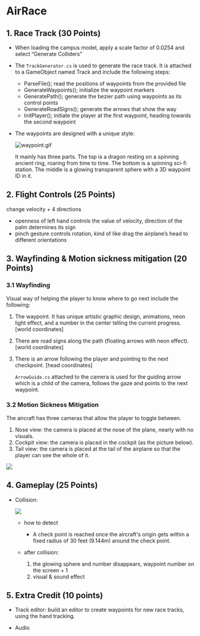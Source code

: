 # AirRace

## 1. Race Track (30 Points)

- When loading the campus model, apply a scale factor of 0.0254 and select “Generate Colliders”

- The `TrackGenerator.cs` is used to generate the race track. It is attached to a GameObject named Track and include the following steps: 

  - ParseFile(); read the positions of waypoints from the provided file
  - GenerateWaypoints(); initialize the waypoint markers
  - GeneratePath(); generate the bezier path using waypoints as its control points
  - GenerateRoadSigns(); generate the arrows that show the way
  - InitPlayer(); initiate the player at the first waypoint, heading towards the second waypoint

- The waypoints are designed with a unique style:

  ![waypoint.gif](https://drive.google.com/file/d/1-LJesojkIUYhJBI_2v_JeWHH49H2SIO4/view?usp=share_link)

  It mainly has three parts. The top is a dragon resting on a spinning ancient ring, roaring from time to time. The bottom is a spinning sci-fi station. The middle is a glowing transparent sphere with a 3D waypoint ID in it. 

## 2. Flight Controls (25 Points)

change velocity + 4 directions

- openness of left hand controls the value of velocity, direction of the palm determines its sign
- pinch gesture controls rotation, kind of like drag the airplane’s head to different orientations



## 3. Wayfinding & Motion sickness mitigation  (20 Points)

### 3.1 Wayfinding

Visual way of helping the player to know where to go next include the following:

1. The waypoint. It has unique artistic graphic design, animations, neon light effect, and a number in the center telling the current progress. [world coordinates]

2. There are road signs along the path (floating arrows  with neon effect). [world coordinates]

3. There is an arrow following the player and pointing to the next checkpoint. [head coordinates]

   `ArrowGuide.cs` attached to the camera is used for the guiding arrow which is a child of the camera, follows the gaze and points to the next waypoint.

### 3.2 Motion Sickness Mitigation

The aircraft has three cameras that allow the player to toggle between.

1. Nose view: the camera is placed at the nose of the plane, nearly with no visuals.
2. Cockpit view: the camera is placed in the cockpit (as the picture below).
3. Tail view: the camera is placed at the tail of the airplane so that the player can see the whole of it.

![](https://i.imgur.com/mis5Jwz.png)

## 4. Gameplay (25 Points)

- Collision:

  ![](https://i.imgur.com/octuauE.png)

  - how to detect

    - A check point is reached once the aircraft's origin gets within a fixed radius of 30 feet (9.144m) around the check point.

  - after collision:

    1. the glowing sphere and number disappears, waypoint number on the screen + 1
    2. visual & sound effect

    

## 5. Extra Credit (10 points)

- Track editor: build an editor to create waypoints for new race tracks, using the hand tracking.

- Audio

